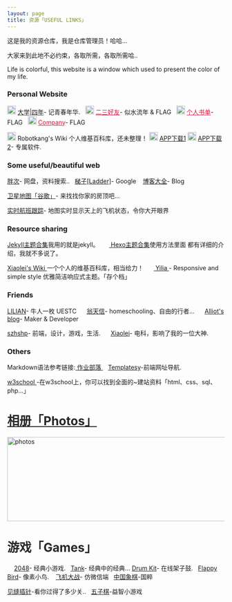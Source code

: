 ```yaml
---
layout: page
title: 资源「USEFUL LINKS」 
---
```

这是我的资源仓库，我是仓库管理员！哈哈...        
<P>大家来到此地不必约束，各取所需，各取所需哈..       
<P>Life is colorful, this website is a window which used to present the color of my life.          


<P>       
<h3> Personal Website</h3>   
<p>

<img src="http://omjh2j5h3.bkt.clouddn.com/icon/%E9%85%8D%E8%89%B2%E5%99%A8.png" width="20" height="20" alt="photos" style="display:inline;margin-bottom: -5px;"/>
<a href="/college/" target="_blank">大学|四年</a>- 记青春年华.&nbsp;&nbsp;
<img src="http://omjh2j5h3.bkt.clouddn.com/icon/%E4%BC%98%E7%95%8C%E7%BD%91.png" width="20" height="20" alt="photos" style="display:inline;margin-bottom: -5px;"/>
<a href="/college/" style="color:#DC143C" target="_blank">二三好友</a>- 似水流年 & FLAG&nbsp;&nbsp;
<img src="http://omjh2j5h3.bkt.clouddn.com/icon/Colorfavs.png" width="20" height="20" alt="photos" style="display:inline;margin-bottom: -5px;"/>
<a href="/book/" style="color:#DC143C" target="_blank">个人书单</a>-  FLAG&nbsp;&nbsp;
<img src="http://omjh2j5h3.bkt.clouddn.com/icon/%E5%AD%A6UI%E7%BD%91.png" width="20" height="20" alt="photos" style="display:inline;margin-bottom: -5px;"/>
<a href="http://robotkang.xyz" style="color:#DC143C" target="_blank">Company</a>- FLAG

<p>
<img src="http://omjh2j5h3.bkt.clouddn.com/icon/%E6%B1%82%E5%AD%97%E4%BD%93.png" width="20" height="20" alt="photos" style="display:inline;margin-bottom: -5px;"/>
<a href="http://wiki.robotkang.cc" target="_blank" style="text-decoration:none" > Robotkang's Wiki </a>个人维基百科库，还未整理！    
<img src="http://omjh2j5h3.bkt.clouddn.com/icon/app%E8%A7%84%E8%8C%83.png" width="20" height="20" alt="photos" style="display:inline;margin-bottom: -5px;"/>
<a href="/app/" target="_blank">APP下载1</a>
<img src="http://omjh2j5h3.bkt.clouddn.com/icon/app%E8%A7%84%E8%8C%83.png" width="20" height="20" alt="photos" style="display:inline;margin-bottom: -5px;"/>
<a href="/APP/" target="_blank">APP下载2</a>- 专属软件.&nbsp;&nbsp;

<P>       
<h3> Some useful/beautiful web </h3>   
<p>
<a href="https://www.panc.cc" target="_blank">胖次</a>- 网盘，资料搜索..&nbsp;&nbsp;
<a href="https://i.sihua.me/?u=9831" target="_blank">梯子[Ladder]</a>- Google &nbsp;&nbsp;
<a href="http://daohang.lusongsong.com/" target="_blank">博客大全</a>- Blog&nbsp;&nbsp;

<p>
<a href="http://www.86ditu.com" target="_blank">卫星地图「谷歌」</a>- 来找找你家的房顶吧...

<p>
<a href="http://zh.flightaware.com/live/" target="_blank">实时航班跟踪</a>- 地图实时显示天上的飞机状态，令你大开眼界　



<h3> Resource sharing</h3>   
<P>
<a href="http://jekyllthemes.org"  > Jekyll主题合集</a>我用的就是jekyll。      &nbsp;&nbsp;&nbsp;&nbsp;&nbsp;<a href="https://github.com/hexojs/hexo/wiki/Themes" target="_blank"> Hexo主题合集</a>使用方法里面
都有详细的介绍，我就不多说了。      
<p><a href="http://wiki.xiaolei.tech" target="_blank" > Xiaolei's Wiki </a>一个个人的维基百科库，相当给力！    
&nbsp;&nbsp;&nbsp;&nbsp;&nbsp;<a href="https://github.com/litten/hexo-theme-yilia" target="_blank" > Yilia </a>- Responsive and simple style 优雅简洁响应式主题。「存个档」

 <p>
<h3> Friends</h3>  
 <p>
<a href="http://www.lilian.info" target="_blank" >LILIAN</a>- 牛人一枚 UESTC
&nbsp;&nbsp;&nbsp;&nbsp;&nbsp;<a href="https://www.dandyweng.com" target="_blank" >翁天信</a>- homeschooling、自由的行者...
&nbsp;&nbsp;&nbsp;&nbsp;&nbsp;<a href="https://www.iots.vip" target="_blank" >Alliot's blog</a>- Maker & Developer
<p>
<a href="http://szhshp.org" target="_blank" >szhshp</a>- 前端，设计，游戏，生活.
&nbsp;&nbsp;&nbsp;&nbsp;&nbsp;<a href="https://xiaolei.tech" target="_blank" >Xiaolei</a>- 电科，影响了我的一位大神.

<h3> Others</h3>  
 <p> 
Markdown语法参考链接:<a href="https://www.zybuluo.com/mdeditor" target="_blank" > 作业部落 </a> &nbsp;&nbsp; <a  href="http://nav.templatesy.com/"  >Templatesy</a>-前端网址导航.
<p>
<a href="http://www.w3school.com.cn" target="_blank" > w3school </a>-在w3school上，你可以找到全面的~建站资料「html、css、sql、php...」
</p>


<p>
<a href="/photos/"  style="color:#272727" target="_blank"> <h1>相册「Photos」</h1></a>  
</p>

<a href="/photos/" target="_blank"><img src="http://omjh2j5h3.bkt.clouddn.com/tupian.png" width="967" height="195" alt="photos" display="block"/></a>

<p>
<a  style="color:#272727" target="_blank"> <h1>游戏「Games」</h1></a>  
</p>
&nbsp;&nbsp;&nbsp;&nbsp;<a href="http://www.templatesy.com/demo/462/index.html" target="_blank" >2048</a>- 经典小游戏.&nbsp;&nbsp;
<a href="http://www.templatesy.com/demo/194/index.html" target="_blank" >Tank</a>- 经典中的经典...
<a href="http://www.templatesy.com/demo/342/index.html"  target="_blank" >Drum Kit</a>- 在线架子鼓.&nbsp;&nbsp;
<a href="/gamebird/"  target="_blank" >Flappy Bird</a>- 像素小鸟.
&nbsp;&nbsp; <a href="/gamefly/"  target="_blank" >飞机大战</a>- 仿微信端&nbsp;&nbsp;
<a href="http://www.jq22.com/demo/jquery-xiangqi-141214215742/"  target="_blank" >中国象棋</a>-国粹&nbsp;&nbsp;
<p><a href="http://www.jq22.com/demo/jquery-jfcz20160830/"  target="_blank" >见缝插针</a>-看你过得了多少关..&nbsp;&nbsp;
<a href="http://www.jq22.com/demo/jquery-wzq20151231/"  target="_blank" >五子棋</a>-益智小游戏&nbsp;&nbsp;








